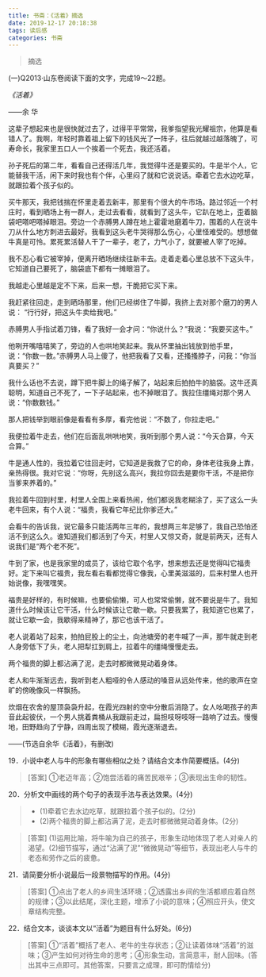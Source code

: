 ```yaml
---
title: 书斋：《活着》摘选
date: 2019-12-17 20:18:38
tags: 读后感
categories: 书斋
---
```

>摘选
<!--more-->

(一)Q2013·山东卷阅读下面的文字，完成19～22题。

*《活着》*

——余 华


这辈子想起来也是很快就过去了，过得平平常常，我爹指望我光耀祖宗，他算是看错人了。我啊，年轻时靠着祖上留下的钱风光了一阵子，往后就越过越落魄了，可寿命长，我家里五口人一个挨着一个死去，我还活着。

孙子死后的第二年，看看自己还得活几年，我觉得牛还是要买的。牛是半个人，它能替我干活，闲下来时我也有个伴，心里闷了就和它说说话。牵着它去水边吃草，就跟拉着个孩子似的。

买牛那天，我把钱揣在怀里走着去新丰，那里有个很大的牛市场。路过邻近一个村庄时，看到晒场上有一群人，走过去看看，就看到了这头牛，它趴在地上，歪着脑袋吧嗒吧嗒掉眼泪。旁边一个赤膊男人蹲在地上霍霍地磨着牛刀，围着的人在说牛刀从什么地方刺进去最好。我看到这头老牛哭得那么伤心，心里怪难受的。想想做牛真是可怜。累死累活替人干了一辈子，老了，力气小了，就要被人宰了吃掉。

我不忍心看它被宰掉，便离开晒场继续往新丰去。走着走着心里总放不下这头牛，它知道自己要死了，脑袋底下都有一摊眼泪了。

我越走心里越是定不下来，后来一想，干脆把它买下来。

我赶紧往回走，走到晒场那里，他们已经绑住了牛脚，我挤上去对那个磨刀的男人说： “行行好，把这头牛卖给我吧。”

赤膊男人手指试着刀锋，看了我好一会才问：“你说什么？”我说：“我要买这牛。”

他咧开嘴嘻嘻笑了，旁边的人也哄地笑起来。我从怀里抽出钱放到他手里，说：“你数一数。”赤膊男人马上傻了，他把我看了又看，还搔搔脖子，问我：“你当真要买？”

我什么话也不去说，蹲下把牛脚上的绳子解了，站起来后拍拍牛的脑袋。这牛还真聪明，知道自己不死了，一下子站起来，也不掉眼泪了。我拉住缰绳对那个男人说：“你数数钱。”

那人把钱举到眼前像是看看有多厚，看完他说：“不数了，你拉走吧。”

我便拉着牛走去，他们在后面乱哄哄地笑，我听到那个男人说：“今天合算，今天合算。”

牛是通人性的，我拉着它往回走时，它知道是我救了它的命，身体老往我身上靠，亲热得很。我对它说：“你呀，先别这么高兴，我拉你回去是要你干活，不是把你当爹来养着的。”

我拉着牛回到村里，村里人全围上来看热闹，他们都说我老糊涂了，买了这么一头老牛回来，有个人说：“福贵，我看它年纪比你爹还大。”

会看牛的告诉我，说它最多只能活两年三年的，我想两三年足够了，我自己恐怕还活不到这么久。谁知道我们都活到了今天，村里人又惊又奇，就是前两天，还有人说我们是“两个老不死”。

牛到了家，也是我家里的成员了，该给它取个名字，想来想去还是觉得叫它福贵好。定下来叫它福贵，我左看右看都觉得它像我，心里美滋滋的，后来村里人也开始说像，我嘿嘿笑。

福贵是好样的，有时候嘛，也要偷偷懒，可人也常常偷懒，就不要说是牛了。我知道什么时候该让它干活，什么时候该让它歇一歇。只要我累了，我知道它也累了，就让它歇一会，我歇得来精神了，那它也该干活了。

老人说着站了起来，拍拍屁股上的尘土，向池塘旁的老牛喊了一声，那牛就走到老人身旁低下了头，老人把犁扛到肩上，拉着牛的缰绳慢慢走去。

两个福贵的脚上都沾满了泥，走去时都微微晃动着身体。

老人和牛渐渐远去，我听到老人粗哑的令人感动的嗓音从远处传来，他的歌声在空旷的傍晚像风一样飘扬。

炊烟在农舍的屋顶袅袅升起，在霞光四射的空中分散后消隐了。女人吆喝孩子的声音此起彼伏，一个男人挑着粪桶从我跟前走过，扁担吱呀吱呀一路响了过去。慢慢地，田野趋向了宁静，四周出现了模糊，霞光逐渐退去。

——(节选自余华《活着》，有删改)

19．小说中老人与牛的形象有哪些相似之处？请结合文本作简要概括。(4分)

>[答案] ①老迈年高；②饱尝活着的痛苦民艰辛；③表现出生命的韧性。

20．分析文中画线的两个句子的表现手法与表达效果。(4分)

>* (1)牵着它去水边吃草，就跟拉着个孩子似的。(2分)
>* (2)两个福贵的脚上都沾满了泥，走去时都微微晃动着身体。(2分)

>[答案] (1)运用比喻，将牛喻为自己的孩子，形象生动地体现了老人对亲人的渴望。(2)细节描写，通过“沾满了泥”“微微晃动”等细节，表现出老人与牛的老态和劳作之后的疲惫。

21．请简要分析小说最后一段景物描写的作用。(4分)

>[答案] ①点出了老人的乡间生活环境；②透露出乡间的生活都顺应着自然的规律；③以此结尾，深化主题，增添了小说的意味；④照应开头，使文章结构完整。

22．结合文本，谈谈本文以“活着”为题目有什么好处。(6分)
>[答案] ①“活着”概括了老人、老牛的生存状态；②让读着体味“活着”的滋味；③产生如何对待生命的思考；④形象生动，言简意丰，耐人回味。(答出其中三点即可。其他答案，只要言之成理，即可酌情给分)